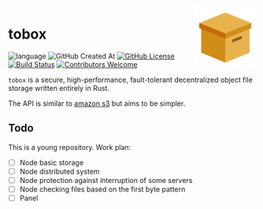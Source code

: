 <img align="right" width="25%" src="docs/images/logo.svg">

# tobox

![language](https://img.shields.io/badge/language-rust-red?logo=rust&logoColor=red)
![GitHub Created At](https://img.shields.io/github/created-at/jkearnsl/tobox)
[![GitHub License](https://img.shields.io/github/license/jkearnsl/tobox)](https://github.com/JKearnsl/tobox?tab=AGPL-3.0-1-ov-file#readme)
[![Build Status](https://img.shields.io/github/actions/workflow/status/jkearnsl/tobox/build.yml)](https://github.com/jkearnsl/tobox/actions)
[![Contributors Welcome](https://img.shields.io/badge/contributors-welcome!-blue)](https://github.com/JKearnsl/tobox)

`tobox` is a secure, high-performance, fault-tolerant decentralized object file storage written entirely in Rust.

The API is similar to [amazon s3](https://docs.aws.amazon.com/AmazonS3/latest/API/Welcome.html) but aims to be simpler.

## Todo

This is a young repository. Work plan:
- [ ] Node basic storage
- [ ] Node distributed system
- [ ] Node protection against interruption of some servers
- [ ] Node checking files based on the first byte pattern
- [ ] Panel

